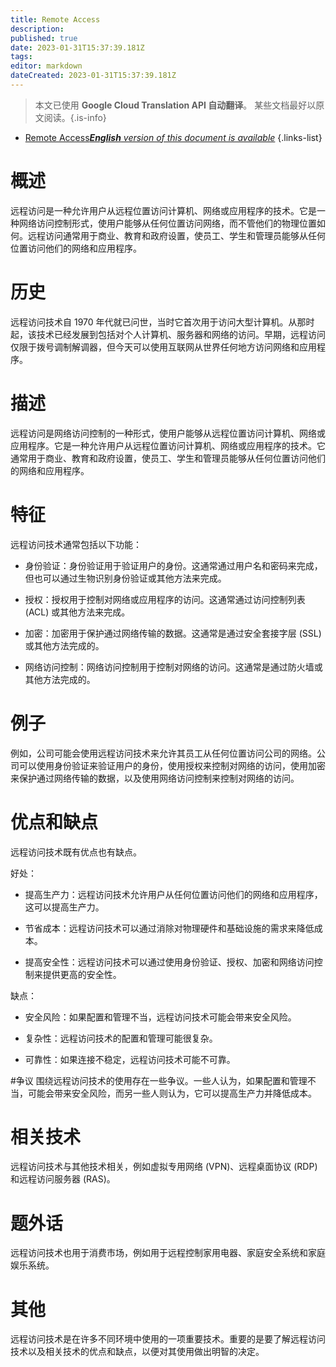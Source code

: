 ```yaml
---
title: Remote Access
description: 
published: true
date: 2023-01-31T15:37:39.181Z
tags: 
editor: markdown
dateCreated: 2023-01-31T15:37:39.181Z
---
```


> 本文已使用 **Google Cloud Translation API 自动翻译**。
某些文档最好以原文阅读。{.is-info}

- [Remote Access***English** version of this document is available*](/en/Knowledge-base/Dictionary/remote-access)
{.links-list}


# 概述
远程访问是一种允许用户从远程位置访问计算机、网络或应用程序的技术。它是一种网络访问控制形式，使用户能够从任何位置访问网络，而不管他们的物理位置如何。远程访问通常用于商业、教育和政府设置，使员工、学生和管理员能够从任何位置访问他们的网络和应用程序。

# 历史
远程访问技术自 1970 年代就已问世，当时它首次用于访问大型计算机。从那时起，该技术已经发展到包括对个人计算机、服务器和网络的访问。早期，远程访问仅限于拨号调制解调器，但今天可以使用互联网从世界任何地方访问网络和应用程序。

# 描述
远程访问是网络访问控制的一种形式，使用户能够从远程位置访问计算机、网络或应用程序。它是一种允许用户从远程位置访问计算机、网络或应用程序的技术。它通常用于商业、教育和政府设置，使员工、学生和管理员能够从任何位置访问他们的网络和应用程序。

# 特征
远程访问技术通常包括以下功能：

* 身份验证：身份验证用于验证用户的身份。这通常通过用户名和密码来完成，但也可以通过生物识别身份验证或其他方法来完成。

* 授权：授权用于控制对网络或应用程序的访问。这通常通过访问控制列表 (ACL) 或其他方法来完成。

* 加密：加密用于保护通过网络传输的数据。这通常是通过安全套接字层 (SSL) 或其他方法完成的。

* 网络访问控制：网络访问控制用于控制对网络的访问。这通常是通过防火墙或其他方法完成的。

# 例子
例如，公司可能会使用远程访问技术来允许其员工从任何位置访问公司的网络。公司可以使用身份验证来验证用户的身份，使用授权来控制对网络的访问，使用加密来保护通过网络传输的数据，以及使用网络访问控制来控制对网络的访问。

# 优点和缺点
远程访问技术既有优点也有缺点。

好处：

* 提高生产力：远程访问技术允许用户从任何位置访问他们的网络和应用程序，这可以提高生产力。

* 节省成本：远程访问技术可以通过消除对物理硬件和基础设施的需求来降低成本。

* 提高安全性：远程访问技术可以通过使用身份验证、授权、加密和网络访问控制来提供更高的安全性。

缺点：

* 安全风险：如果配置和管理不当，远程访问技术可能会带来安全风险。

* 复杂性：远程访问技术的配置和管理可能很复杂。

* 可靠性：如果连接不稳定，远程访问技术可能不可靠。

#争议
围绕远程访问技术的使用存在一些争议。一些人认为，如果配置和管理不当，可能会带来安全风险，而另一些人则认为，它可以提高生产力并降低成本。

# 相关技术
远程访问技术与其他技术相关，例如虚拟专用网络 (VPN)、远程桌面协议 (RDP) 和远程访问服务器 (RAS)。

# 题外话
远程访问技术也用于消费市场，例如用于远程控制家用电器、家庭安全系统和家庭娱乐系统。

# 其他
远程访问技术是在许多不同环境中使用的一项重要技术。重要的是要了解远程访问技术以及相关技术的优点和缺点，以便对其使用做出明智的决定。
